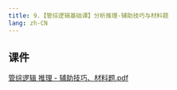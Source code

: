 ```yaml
---
title: 9.【管综逻辑基础课】分析推理-辅助技巧与材料题
lang: zh-CN
---
```


## 课件
[管综逻辑 推理 - 辅助技巧、材料题.pdf](..%2F..%2Fpublic%2Flogic%2F1.%E9%80%BB%E8%BE%91-%E5%9F%BA%E7%A1%80%E7%9F%A5%E8%AF%86%2F9.%E3%80%90%E7%AE%A1%E7%BB%BC%E9%80%BB%E8%BE%91%E5%9F%BA%E7%A1%80%E8%AF%BE%E3%80%91%E5%88%86%E6%9E%90%E6%8E%A8%E7%90%86-%E8%BE%85%E5%8A%A9%E6%8A%80%E5%B7%A7%E4%B8%8E%E6%9D%90%E6%96%99%E9%A2%98%2F%E7%AE%A1%E7%BB%BC%E9%80%BB%E8%BE%91%20%E6%8E%A8%E7%90%86%20-%20%E8%BE%85%E5%8A%A9%E6%8A%80%E5%B7%A7%E3%80%81%E6%9D%90%E6%96%99%E9%A2%98.pdf)











